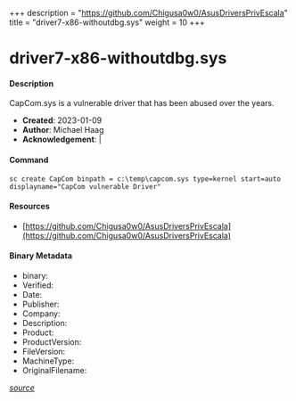+++
description = "https://github.com/Chigusa0w0/AsusDriversPrivEscala"
title = "driver7-x86-withoutdbg.sys"
weight = 10
+++

# driver7-x86-withoutdbg.sys

#### Description

CapCom.sys is a vulnerable driver that has been abused over the years.

- **Created**: 2023-01-09
- **Author**: Michael Haag
- **Acknowledgement**:  | [](https://twitter.com/)

#### Command

```
sc create CapCom binpath = c:\temp\capcom.sys type=kernel start=auto displayname="CapCom vulnerable Driver"
```

#### Resources


* [https://github.com/Chigusa0w0/AsusDriversPrivEscala](https://github.com/Chigusa0w0/AsusDriversPrivEscala)



#### Binary Metadata

- binary: 
- Verified: 
- Date: 
- Publisher: 
- Company: 
- Description: 
- Product: 
- ProductVersion: 
- FileVersion: 
- MachineType: 
- OriginalFilename: 

[*source*](https://github.com/magicsword-io/LOLDrivers/tree/main/yaml/driver7-x86-withoutdbg.sys.yml)